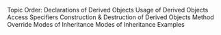 Topic Order:
	Declarations of Derived Objects
	Usage of Derived Objects
	Access Specifiers
	Construction & Destruction of Derived Objects
	Method Override
	Modes of Inheritance
	Modes of Inheritance Examples
